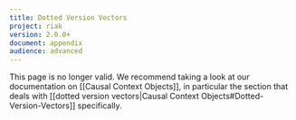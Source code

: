 ```yaml
---
title: Dotted Version Vectors
project: riak
version: 2.0.0+
document: appendix
audience: advanced
---
```


This page is no longer valid. We recommend taking a look at our
documentation on [[Causal Context Objects]], in particular the section
that deals with [[dotted version vectors|Causal Context
Objects#Dotted-Version-Vectors]] specifically.
